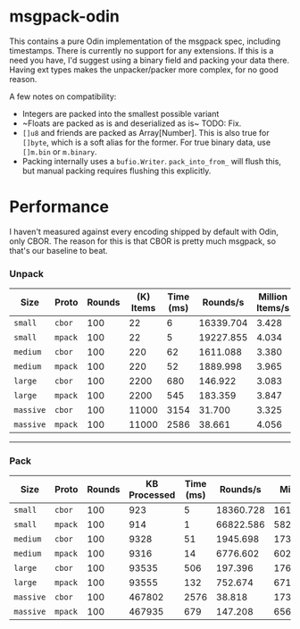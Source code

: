 # msgpack-odin

This contains a pure Odin implementation of the msgpack spec, including timestamps. There is
currently no support for any extensions. If this is a need you have, I'd suggest using a binary
field and packing your data there. Having ext types makes the unpacker/packer more complex, for no
good reason.

A few notes on compatibility:

* Integers are packed into the smallest possible variant
* ~Floats are packed as is and deserialized as is~ TODO: Fix.
* `[]u8` and friends are packed as Array[Number]. This is also true for `[]byte`, which is a soft alias for the former. For true binary data, use `[]m.bin` or `m.binary`.
* Packing internally uses a `bufio.Writer`. `pack_into_from_` will flush this, but manual packing requires flushing this explicitly.

# Performance

I haven't measured against every encoding shipped by default with Odin, only CBOR. The reason for this is that CBOR is pretty much msgpack, so that's our baseline to beat.

### Unpack

| Size      | Proto   | Rounds | (K) Items | Time (ms) | Rounds/s  | Million Items/s | Relative |
|-----------|---------|--------|-----------|-----------|-----------|-----------------|----------|
| `small`   | `cbor`  | 100    | 22        | 6         | 16339.704 | 3.428           | -        |
| `small`   | `mpack` | 100    | 22        | 5         | 19227.855 | 4.034           | 0.85     |
| `medium`  | `cbor`  | 100    | 220       | 62        | 1611.088  | 3.380           | -        |
| `medium`  | `mpack` | 100    | 220       | 52        | 1889.998  | 3.965           | 0.852    |
| `large`   | `cbor`  | 100    | 2200      | 680       | 146.922   | 3.083           | -        |
| `large`   | `mpack` | 100    | 2200      | 545       | 183.359   | 3.847           | 0.801    |
| `massive` | `cbor`  | 100    | 11000     | 3154      | 31.700    | 3.325           | -        |
| `massive` | `mpack` | 100    | 11000     | 2586      | 38.661    | 4.056           | 0.82     |

---

### Pack

| Size      | Proto   | Rounds | KB Processed | Time (ms) | Rounds/s  | MiB/s   | Relative |
|-----------|---------|--------|--------------|-----------|-----------|---------|----------|
| `small`   | `cbor`  | 100    | 923          | 5         | 18360.728 | 161.619 | -        |
| `small`   | `mpack` | 100    | 914          | 1         | 66822.586 | 582.720 | 0.28     |
| `medium`  | `cbor`  | 100    | 9328         | 51        | 1945.698  | 173.089 | -        |
| `medium`  | `mpack` | 100    | 9316         | 14        | 6776.602  | 602.121 | 0.29     |
| `large`   | `cbor`  | 100    | 93535        | 506       | 197.396   | 176.082 | -        |
| `large`   | `mpack` | 100    | 93555        | 132       | 752.674   | 671.546 | 0.26     |
| `massive` | `cbor`  | 100    | 467802       | 2576      | 38.818    | 173.181 | -        |
| `massive` | `mpack` | 100    | 467935       | 679       | 147.208   | 656.926 | 0.26     |
